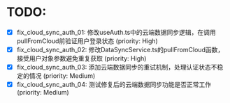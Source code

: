 # TODO:

- [x] fix_cloud_sync_auth_01: 修改useAuth.ts中的云端数据同步逻辑，在调用pullFromCloud前验证用户登录状态 (priority: High)
- [x] fix_cloud_sync_auth_02: 修改DataSyncService.ts的pullFromCloud函数，接受用户对象参数避免重复获取 (priority: High)
- [x] fix_cloud_sync_auth_03: 添加云端数据同步的重试机制，处理认证状态不稳定的情况 (priority: Medium)
- [x] fix_cloud_sync_auth_04: 测试修复后的云端数据同步功能是否正常工作 (priority: Medium)
